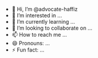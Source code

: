 - 👋 Hi, I’m @advocate-haffiz
- 👀 I’m interested in ...
- 🌱 I’m currently learning ...
- 💞️ I’m looking to collaborate on ...
- 📫 How to reach me ...
- 😄 Pronouns: ...
- ⚡ Fun fact: ...

<!---
advocate-haffiz/advocate-haffiz is a ✨ special ✨ repository because its `README.md` (this file) appears on your GitHub profile.
You can click the Preview link to take a look at your changes.
--->

